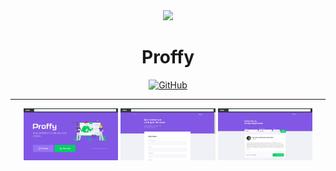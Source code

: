 <div align="center">
  <img src="./.gihutb/logo.png" width="30%"></img>
</div>

<h1 align="center">Proffy</h1>
<p align="center"></p>

<div align="center">
  <a href="https://github.com/eitchtee/proffy/blob/master/LICENSE" target="_blank"><img alt="GitHub" src="https://img.shields.io/github/license/eitchtee/proffy?style=for-the-badge"></a>
</div>

----

<div align="center">
  <img src="./.github/web-landing.png" width="30%"></img> <img src="./.github/web-form.png" width="30%"></img> <img src="./.github/web-listing.png" width="30%"></img>
</div>